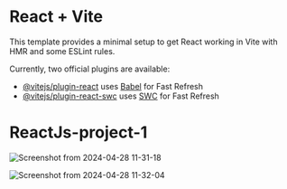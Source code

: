 # React + Vite

This template provides a minimal setup to get React working in Vite with HMR and some ESLint rules.

Currently, two official plugins are available:

- [@vitejs/plugin-react](https://github.com/vitejs/vite-plugin-react/blob/main/packages/plugin-react/README.md) uses [Babel](https://babeljs.io/) for Fast Refresh
- [@vitejs/plugin-react-swc](https://github.com/vitejs/vite-plugin-react-swc) uses [SWC](https://swc.rs/) for Fast Refresh
# ReactJs-project-1

![Screenshot from 2024-04-28 11-31-18](https://github.com/abijithnv/ReactJs-project-1/assets/85537378/e497a52a-caa8-4f93-83f6-84fb1cc0b05b)


![Screenshot from 2024-04-28 11-32-04](https://github.com/abijithnv/ReactJs-project-1/assets/85537378/334f780d-fa31-48af-b5bf-5db298de5c0f)

